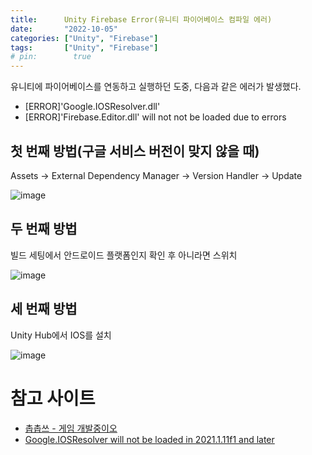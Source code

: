 ```yaml
---
title:      Unity Firebase Error(유니티 파이어베이스 컴파일 에러)
date:       "2022-10-05"
categories: ["Unity", "Firebase"]
tags:       ["Unity", "Firebase"]
# pin:        true
---
```


유니티에 파이어베이스를 연동하고 실행하던 도중, 다음과 같은 에러가 발생했다.

- [ERROR]'Google.IOSResolver.dll'
- [ERROR]'Firebase.Editor.dll' will not not be loaded due to errors

## 첫 번째 방법(구글 서비스 버전이 맞지 않을 때)
Assets -> External Dependency Manager -> Version Handler -> Update

![image](https://user-images.githubusercontent.com/85896566/194060979-a91ebf8d-809d-4407-9d5b-f9727157fe38.png)

## 두 번째 방법
빌드 세팅에서 안드로이드 플랫폼인지 확인 후 아니라면 스위치

![image](https://user-images.githubusercontent.com/85896566/194063571-823aefb9-0f0a-401e-9881-cee253e3a24f.png)


## 세 번째 방법
Unity Hub에서 IOS를 설치

![image](https://user-images.githubusercontent.com/85896566/194063961-f33c7955-3cc4-4d66-87c2-b48a6670fff9.png)

# 참고 사이트
- [촙촙쓰 - 게임 개발중이오](https://chopchops.tistory.com/6)
- [Google.IOSResolver will not be loaded in 2021.1.11f1 and later](https://forum.unity.com/threads/google-iosresolver-will-not-be-loaded-in-2021-1-11f1-and-later.1128617/#post-8251962)